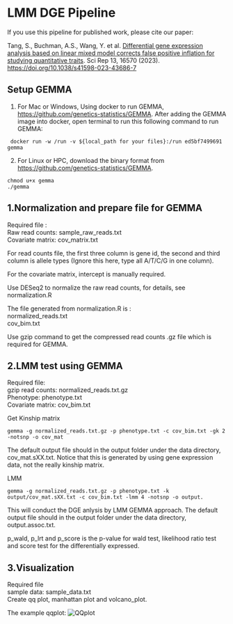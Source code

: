 # LMM DGE Pipeline

If you use this pipeline for published work, please cite our paper:

Tang, S., Buchman, A.S., Wang, Y. et al. [Differential gene expression analysis based on linear mixed model corrects false positive inflation for studying quantitative traits]([https://github.com/user/repo/blob/branch/other_file.md](https://www.nature.com/articles/s41598-023-43686-7)). Sci Rep 13, 16570 (2023). https://doi.org/10.1038/s41598-023-43686-7



## Setup GEMMA

1. For Mac or Windows, Using docker to run GEMMA, https://github.com/genetics-statistics/GEMMA. After adding the GEMMA image into docker, open terminal to run this following command to run GEMMA:
```
 docker run -w /run -v ${local_path for your files}:/run ed5bf7499691 gemma
```

2. For Linux or HPC, download the binary format from https://github.com/genetics-statistics/GEMMA.
```
chmod u+x gemma 
./gemma 
```

## 1.Normalization and prepare file for GEMMA

Required file : <br>
Raw read counts: sample_raw_reads.txt <br>
Covariate matrix: cov_matrix.txt <br>

For read counts file, the first three column is gene id, the second and third column is allele types (Ignore this here, type all A/T/C/G in one column). 

For the covariate matrix, intercept is manually required.

Use DESeq2 to normalize the raw read counts, for details, see normalization.R

The file generated from normalization.R is :  <br>
normalized_reads.txt <br>
cov_bim.txt <br>

Use gzip command to get the compressed read counts .gz file which is required for GEMMA.

## 2.LMM test using GEMMA 

Required file: <br>
gzip read counts: normalized_reads.txt.gz <br>
Phenotype: phenotype.txt <br>
Covariate matrix: cov_bim.txt <br>

Get Kinship matrix <br>
```
gemma -g normalized_reads.txt.gz -p phenotype.txt -c cov_bim.txt -gk 2 -notsnp -o cov_mat
```
The default output file should in the output folder under the data directory, cov_mat.sXX.txt. Notice that this is generated by using gene expression data, not the really kinship matrix.


LMM <br>
```
gemma -g normalized_reads.txt.gz -p phenotype.txt -k output/cov_mat.sXX.txt -c cov_bim.txt -lmm 4 -notsnp -o output. 
```
This will conduct the DGE anlysis by LMM GEMMA approach. The default output file should in the output folder under the data directory, output.assoc.txt. <br>

p_wald, p_lrt and p_score is the p-value for wald test, likelihood ratio test and score test for the differentially expressed.

## 3.Visualization 
Required file <br>
sample data: sample_data.txt <br>
Create qq plot, manhattan plot and volcano_plot.

The example qqplot:
![QQplot](https://github.com/tangjiji199645/test/assets/59122080/e767d15a-8781-4b6e-85ac-1abc0c7d825a)

